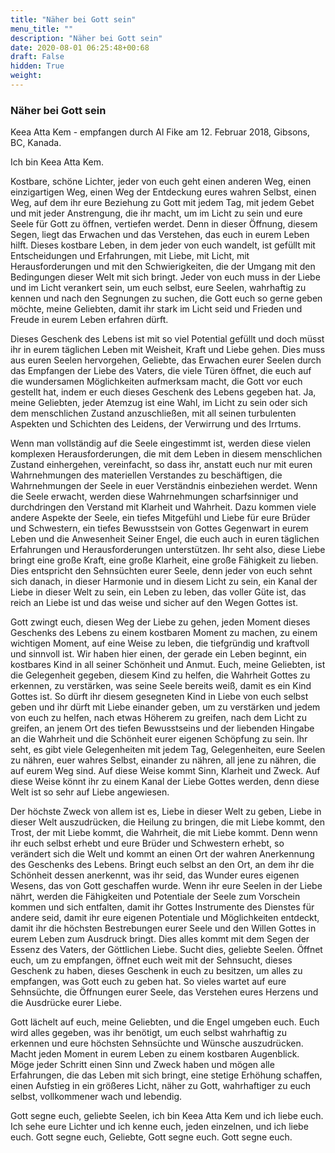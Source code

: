 ```yaml
---
title: "Näher bei Gott sein"
menu_title: ""
description: "Näher bei Gott sein"
date: 2020-08-01 06:25:48+00:68
draft: False
hidden: True
weight:
---
```

### Näher bei Gott sein

Keea Atta Kem - empfangen durch Al Fike am 12. Februar 2018, Gibsons, BC, Kanada.

Ich bin Keea Atta Kem.

Kostbare, schöne Lichter, jeder von euch geht einen anderen Weg, einen einzigartigen Weg, einen Weg der Entdeckung eures wahren Selbst, einen Weg, auf dem ihr eure Beziehung zu Gott mit jedem Tag, mit jedem Gebet und mit jeder Anstrengung, die ihr macht, um im Licht zu sein und eure Seele für Gott zu öffnen, vertiefen werdet. Denn in dieser Öffnung, diesem Segen, liegt das Erwachen und das Verstehen, das euch in eurem Leben hilft. Dieses kostbare Leben, in dem jeder von euch wandelt, ist gefüllt mit Entscheidungen und Erfahrungen, mit Liebe, mit Licht, mit Herausforderungen und mit den Schwierigkeiten, die der Umgang mit den Bedingungen dieser Welt mit sich bringt. Jeder von euch muss in der Liebe und im Licht verankert sein, um euch selbst, eure Seelen, wahrhaftig zu kennen und nach den Segnungen zu suchen, die Gott euch so gerne geben möchte, meine Geliebten, damit ihr stark im Licht seid und Frieden und Freude in eurem Leben erfahren dürft.

Dieses Geschenk des Lebens ist mit so viel Potential gefüllt und doch müsst ihr in eurem täglichen Leben mit Weisheit, Kraft und Liebe gehen. Dies muss aus euren Seelen hervorgehen, Geliebte, das Erwachen eurer Seelen durch das Empfangen der Liebe des Vaters, die viele Türen öffnet, die euch auf die wundersamen Möglichkeiten aufmerksam macht, die Gott vor euch gestellt hat, indem er euch dieses Geschenk des Lebens gegeben hat. Ja, meine Geliebten, jeder Atemzug ist eine Wahl, im Licht zu sein oder sich dem menschlichen Zustand anzuschließen, mit all seinen turbulenten Aspekten und Schichten des Leidens, der Verwirrung und des Irrtums.

Wenn man vollständig auf die Seele eingestimmt ist, werden diese vielen komplexen Herausforderungen, die mit dem Leben in diesem menschlichen Zustand einhergehen, vereinfacht, so dass ihr, anstatt euch nur mit euren Wahrnehmungen des materiellen Verstandes zu beschäftigen, die Wahrnehmungen der Seele in euer Verständnis einbeziehen werdet. Wenn die Seele erwacht, werden diese Wahrnehmungen scharfsinniger und durchdringen den Verstand mit Klarheit und Wahrheit. Dazu kommen viele andere Aspekte der Seele, ein tiefes Mitgefühl und Liebe für eure Brüder und Schwestern, ein tiefes Bewusstsein von Gottes Gegenwart in eurem Leben und die Anwesenheit Seiner Engel, die euch auch in euren täglichen Erfahrungen und Herausforderungen unterstützen. Ihr seht also, diese Liebe bringt eine große Kraft, eine große Klarheit, eine große Fähigkeit zu lieben. Dies entspricht den Sehnsüchten eurer Seele, denn jeder von euch sehnt sich danach, in dieser Harmonie und in diesem Licht zu sein, ein Kanal der Liebe in dieser Welt zu sein, ein Leben zu leben, das voller Güte ist, das reich an Liebe ist und das weise und sicher auf den Wegen Gottes ist.

Gott zwingt euch, diesen Weg der Liebe zu gehen, jeden Moment dieses Geschenks des Lebens zu einem kostbaren Moment zu machen, zu einem wichtigen Moment, auf eine Weise zu leben, die tiefgründig und kraftvoll und sinnvoll ist. Wir haben hier einen, der gerade ein Leben beginnt, ein kostbares Kind in all seiner Schönheit und Anmut. Euch, meine Geliebten, ist die Gelegenheit gegeben, diesem Kind zu helfen, die Wahrheit Gottes zu erkennen, zu verstärken, was seine Seele bereits weiß, damit es ein Kind Gottes ist. So dürft ihr diesem gesegneten Kind in Liebe von euch selbst geben und ihr dürft mit Liebe einander geben, um zu verstärken und jedem von euch zu helfen, nach etwas Höherem zu greifen, nach dem Licht zu greifen, an jenem Ort des tiefen Bewusstseins und der liebenden Hingabe an die Wahrheit und die Schönheit eurer eigenen Schöpfung zu sein. Ihr seht, es gibt viele Gelegenheiten mit jedem Tag, Gelegenheiten, eure Seelen zu nähren, euer wahres Selbst, einander zu nähren, all jene zu nähren, die auf eurem Weg sind. Auf diese Weise kommt Sinn, Klarheit und Zweck. Auf diese Weise könnt ihr zu einem Kanal der Liebe Gottes werden, denn diese Welt ist so sehr auf Liebe angewiesen.

Der höchste Zweck von allem ist es, Liebe in dieser Welt zu geben, Liebe in dieser Welt auszudrücken, die Heilung zu bringen, die mit Liebe kommt, den Trost, der mit Liebe kommt, die Wahrheit, die mit Liebe kommt. Denn wenn ihr euch selbst erhebt und eure Brüder und Schwestern erhebt, so verändert sich die Welt und kommt an einen Ort der wahren Anerkennung des Geschenks des Lebens. Bringt euch selbst an den Ort, an dem ihr die Schönheit dessen anerkennt, was ihr seid, das Wunder eures eigenen Wesens, das von Gott geschaffen wurde. Wenn ihr eure Seelen in der Liebe nährt, werden die Fähigkeiten und Potentiale der Seele zum Vorschein kommen und sich entfalten, damit ihr Gottes Instrumente des Dienstes für andere seid, damit ihr eure eigenen Potentiale und Möglichkeiten entdeckt, damit ihr die höchsten Bestrebungen eurer Seele und den Willen Gottes in eurem Leben zum Ausdruck bringt. Dies alles kommt mit dem Segen der Essenz des Vaters, der Göttlichen Liebe. Sucht dies, geliebte Seelen. Öffnet euch, um zu empfangen, öffnet euch weit mit der Sehnsucht, dieses Geschenk zu haben, dieses Geschenk in euch zu besitzen, um alles zu empfangen, was Gott euch zu geben hat. So vieles wartet auf eure Sehnsüchte, die Öffnungen eurer Seele, das Verstehen eures Herzens und die Ausdrücke eurer Liebe.

Gott lächelt auf euch, meine Geliebten, und die Engel umgeben euch. Euch wird alles gegeben, was ihr benötigt, um euch selbst wahrhaftig zu erkennen und eure höchsten Sehnsüchte und Wünsche auszudrücken. Macht jeden Moment in eurem Leben zu einem kostbaren Augenblick. Möge jeder Schritt einen Sinn und Zweck haben und mögen alle Erfahrungen, die das Leben mit sich bringt, eine stetige Erhöhung schaffen, einen Aufstieg in ein größeres Licht, näher zu Gott, wahrhaftiger zu euch selbst, vollkommener wach und lebendig.

Gott segne euch, geliebte Seelen, ich bin Keea Atta Kem und ich liebe euch. Ich sehe eure Lichter und ich kenne euch, jeden einzelnen, und ich liebe euch. Gott segne euch, Geliebte, Gott segne euch. Gott segne euch.
